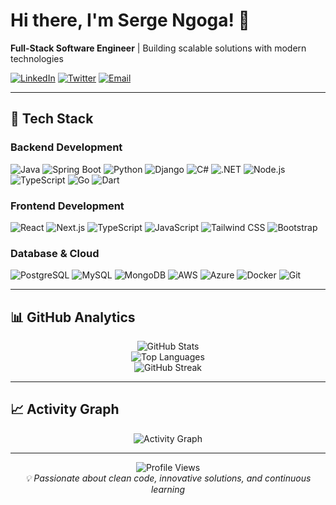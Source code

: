 # Hi there, I'm Serge Ngoga! 👋

**Full-Stack Software Engineer** | Building scalable solutions with modern technologies

[![LinkedIn](https://img.shields.io/badge/LinkedIn-0077B5?style=for-the-badge&logo=linkedin&logoColor=white)](https://linkedin.com/in/Ngoga-serge)
[![Twitter](https://img.shields.io/badge/Twitter-1DA1F2?style=for-the-badge&logo=twitter&logoColor=white)](https://twitter.com/nserge__)
[![Email](https://img.shields.io/badge/Email-D14836?style=for-the-badge&logo=gmail&logoColor=white)](mailto:sergengoga05@gmail.com)

---

## 🚀 Tech Stack

### Backend Development
![Java](https://img.shields.io/badge/Java-ED8B00?style=for-the-badge&logo=openjdk&logoColor=white)
![Spring Boot](https://img.shields.io/badge/Spring_Boot-6DB33F?style=for-the-badge&logo=spring-boot&logoColor=white)
![Python](https://img.shields.io/badge/Python-3776AB?style=for-the-badge&logo=python&logoColor=white)
![Django](https://img.shields.io/badge/Django-092E20?style=for-the-badge&logo=django&logoColor=white)
![C#](https://img.shields.io/badge/C%23-239120?style=for-the-badge&logo=c-sharp&logoColor=white)
![.NET](https://img.shields.io/badge/.NET-5C2D91?style=for-the-badge&logo=.net&logoColor=white)
![Node.js](https://img.shields.io/badge/Node.js-339933?style=for-the-badge&logo=nodedotjs&logoColor=white)
![TypeScript](https://img.shields.io/badge/TypeScript-007ACC?style=for-the-badge&logo=typescript&logoColor=white)
![Go](https://img.shields.io/badge/Go-00ADD8?style=for-the-badge&logo=go&logoColor=white)
![Dart](https://img.shields.io/badge/Dart-0175C2?style=for-the-badge&logo=dart&logoColor=white)

### Frontend Development
![React](https://img.shields.io/badge/React-20232A?style=for-the-badge&logo=react&logoColor=61DAFB)
![Next.js](https://img.shields.io/badge/Next.js-000000?style=for-the-badge&logo=nextdotjs&logoColor=white)
![TypeScript](https://img.shields.io/badge/TypeScript-007ACC?style=for-the-badge&logo=typescript&logoColor=white)
![JavaScript](https://img.shields.io/badge/JavaScript-F7DF1E?style=for-the-badge&logo=javascript&logoColor=black)
![Tailwind CSS](https://img.shields.io/badge/Tailwind_CSS-38B2AC?style=for-the-badge&logo=tailwind-css&logoColor=white)
![Bootstrap](https://img.shields.io/badge/Bootstrap-563D7C?style=for-the-badge&logo=bootstrap&logoColor=white)

### Database & Cloud
![PostgreSQL](https://img.shields.io/badge/PostgreSQL-316192?style=for-the-badge&logo=postgresql&logoColor=white)
![MySQL](https://img.shields.io/badge/MySQL-00000F?style=for-the-badge&logo=mysql&logoColor=white)
![MongoDB](https://img.shields.io/badge/MongoDB-4EA94B?style=for-the-badge&logo=mongodb&logoColor=white)
![AWS](https://img.shields.io/badge/Amazon_AWS-232F3E?style=for-the-badge&logo=amazon-aws&logoColor=white)
![Azure](https://img.shields.io/badge/Microsoft_Azure-0089D0?style=for-the-badge&logo=microsoft-azure&logoColor=white)
![Docker](https://img.shields.io/badge/Docker-2496ED?style=for-the-badge&logo=docker&logoColor=white)
![Git](https://img.shields.io/badge/Git-F05032?style=for-the-badge&logo=git&logoColor=white)

---

## 📊 GitHub Analytics

<div align="center">
  <img src="https://github-readme-stats.vercel.app/api?username=Ngogaserge&show_icons=true&theme=dark&hide_border=true&bg_color=0D1117&title_color=58A6FF&icon_color=58A6FF&text_color=C9D1D9" alt="GitHub Stats" />
</div>

<div align="center">
  <img src="https://github-readme-stats.vercel.app/api/top-langs/?username=Ngogaserge&layout=compact&theme=dark&hide_border=true&bg_color=0D1117&title_color=58A6FF&text_color=C9D1D9&langs_count=8" alt="Top Languages" />
</div>

<div align="center">
  <img src="https://github-readme-streak-stats.herokuapp.com/?user=Ngogaserge&theme=dark&hide_border=true&background=0D1117&stroke=58A6FF&ring=58A6FF&fire=58A6FF&currStreakLabel=58A6FF" alt="GitHub Streak" />
</div>

---


## 📈 Activity Graph
<div align="center">
  <img src="https://github-readme-activity-graph.vercel.app/graph?username=Ngogaserge&theme=react-dark&hide_border=true&bg_color=0D1117&color=58A6FF&line=58A6FF&point=58A6FF" alt="Activity Graph" />
</div>

---

<div align="center">
  <img src="https://komarev.com/ghpvc/?username=Ngogaserge&style=for-the-badge&color=blue" alt="Profile Views" />
</div>

<div align="center">
  <em>💡 Passionate about clean code, innovative solutions, and continuous learning</em>
</div>

